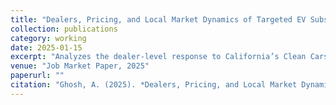 ```yaml
---
title: "Dealers, Pricing, and Local Market Dynamics of Targeted EV Subsidies: Evidence from California"
collection: publications
category: working
date: 2025-01-15
excerpt: "Analyzes the dealer-level response to California’s Clean Cars 4 All subsidy program, documenting price pass-through, local competition effects, and distributional implications across disadvantaged communities."
venue: "Job Market Paper, 2025"
paperurl: ""
citation: "Ghosh, A. (2025). *Dealers, Pricing, and Local Market Dynamics of Targeted EV Subsidies: Evidence from California.* Job Market Paper."
---
```


